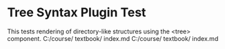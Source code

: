 <frontmatter title="Tree Syntax" />

# Tree Syntax Plugin Test

<box type="info">
This tests rendering of directory-like structures using the &lt;tree&gt; component.
</box>

<tree>
C:/course/
  textbook/
    index.md
C:/course/
  textbook/
    index.md
</tree>
